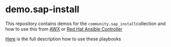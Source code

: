 # demo.sap-install

This repository contains demos for the `community.sap_install`collection
and how to use this from [AWX](https://github.com/ansible/awx) or [Red Hat Ansible Controller](https://www.ansible.com/products/controller?hsLang=en-us)

[Here](https://sap-linuxlab.github.io/demo.sap_install) is the full description how to use these playbooks
